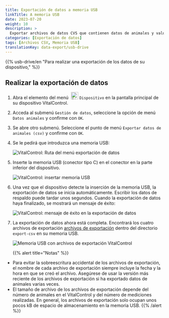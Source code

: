 ```yaml
---
title: Exportación de datos a memoria USB
linkTitle: A memoria USB
date: 2023-07-20
weight: 10
description: >
  Exportar archivos de datos CVS que contienen datos de animales y valores de medición almacenados en el dispositivo VitalControl a una memoria USB.
categories: [Exportación de datos]
tags: [Archivos CSV, Memoria USB]
translationKey: data-export/usb-drive
---
```

{{% usb-drive/en "Para realizar una exportación de los datos de su dispositivo," %}}

## Realizar la exportación de datos

1. Abra el elemento del menú &nbsp;<img src="/icons/device.svg" width="23" align="bottom" alt="Dispositivo" /> `Dispositivo` en la pantalla principal de su dispositivo VitalControl.

2. Acceda al submenú `Gestión de datos`, seleccione la opción de menú `Datos animales` y confirme con `OK`.

3. Se abre otro submenú. Seleccione el punto de menú `Exportar datos de animales (csv)` y confirme con `OK`.

4. Se le pedirá que introduzca una memoria USB:

   ![VitalControl: Ruta del menú exportación de datos](../images/data-export.png "Invocar exportación de datos")

5. Inserte la memoria USB (conector tipo C) en el conector en la parte inferior del dispositivo.

   ![VitalControl: insertar memoria USB](/images/firmware/update/plug-in-dual-usb-stick.svg "Insertar memoria USB")

6. Una vez que el dispositivo detecte la inserción de la memoria USB, la exportación de datos se inicia automáticamente. Escribir los datos de respaldo puede tardar unos segundos. Cuando la exportación de datos haya finalizado, se mostrará un mensaje de éxito:

   ![VitalControl: mensaje de éxito en la exportación de datos](../images/success-data-export.png "Éxito en la exportación de datos")

7. La exportación de datos ahora está completa. Encontrará los cuatro archivos de exportación [archivos de exportación](../export-files/) dentro del directorio `export-csv` en su memoria USB.

   ![Memoria USB con archivos de exportación VitalControl](../images/export-files.png "Archivos de exportación en memoria USB")

   {{% alert title="Notas" %}}
  - Para evitar la sobreescritura accidental de los archivos de exportación, el nombre de cada archivo de exportación siempre incluye la fecha y la hora en que se creó el archivo. Asegúrese de usar la versión más reciente de los archivos de exportación si ha exportado datos de animales varias veces.
  - El tamaño de archivo de los archivos de exportación depende del número de animales en el VitalControl y del número de mediciones realizadas. En general, los archivos de exportación solo ocupan unos pocos kB de espacio de almacenamiento en la memoria USB.
   {{% /alert %}}
